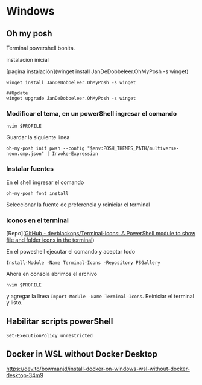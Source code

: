 # Windows

## Oh my posh

Terminal powershell bonita.

instalacion inicial

[pagina instalación](winget install JanDeDobbeleer.OhMyPosh -s winget)

```shell
winget install JanDeDobbeleer.OhMyPosh -s winget
```

```shell
##Update
winget upgrade JanDeDobbeleer.OhMyPosh -s winget
```

### Modificar el tema, en un powerShell ingresar el comando

```shell
nvim $PROFILE
```

Guardar la siguiente linea 

`oh-my-posh init pwsh --config "$env:POSH_THEMES_PATH/multiverse-neon.omp.json" | Invoke-Expression`

### Instalar fuentes

En el shell ingresar el comando

```shell
oh-my-posh font install
```

Seleccionar la fuente de preferencia y reiniciar el terminal

### Iconos en el terminal

[Repo]([GitHub - devblackops/Terminal-Icons: A PowerShell module to show file and folder icons in the terminal](https://github.com/devblackops/Terminal-Icons))

En el poweshell ejecutar el comando y aceptar todo

```shell
Install-Module -Name Terminal-Icons -Repository PSGallery
```

Ahora en consola abrimos el archivo

```shell
nvim $PROFILE
```

y agregar la linea  `Import-Module -Name Terminal-Icons`. Reiniciar el terminal y listo.



## Habilitar scripts powerShell

```shell
Set-ExecutionPolicy unrestricted
```


## Docker in WSL without Docker Desktop
https://dev.to/bowmanjd/install-docker-on-windows-wsl-without-docker-desktop-34m9



